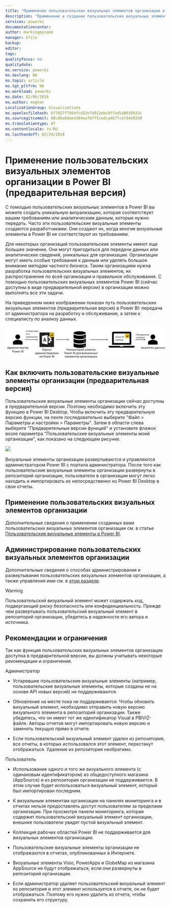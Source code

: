 ```yaml
---
title: "Применение пользовательских визуальных элементов организации в Power BI"
description: "Применение и создание пользовательских визуальных элементов организации в Power BI, а также управление ими."
services: powerbi
documentationcenter: 
author: markingmyname
manager: kfile
backup: 
editor: 
tags: 
qualityfocus: no
qualitydate: 
ms.service: powerbi
ms.devlang: NA
ms.topic: article
ms.tgt_pltfrm: NA
ms.workload: powerbi
ms.date: 02/06/2018
ms.author: maghan
LocalizationGroup: Visualizations
ms.openlocfilehash: 6f7827f7804fcd52e7d922ebc8ffad5a8036b33c
ms.sourcegitcommit: 88c8ba8dee4384ea7bff5cedcad67fce784d92b0
ms.translationtype: HT
ms.contentlocale: ru-RU
ms.lasthandoff: 02/24/2018
---
```

# <a name="using-organization-custom-visuals-in-power-bi-preview"></a>Применение пользовательских визуальных элементов организации в Power BI (предварительная версия)

С помощью пользовательских визуальных элементов в Power BI вы можете создать уникальную визуализацию, которая соответствует вашим требованиям или аналитическим данным, которые нужно передать. Часто эти пользовательские визуальные элементы создаются разработчиками. Они создают их, когда многие визуальные элементы в Power BI не соответствуют их требованиям. 

Для некоторых организаций пользовательские элементы имеют еще большее значение. Они могут пригодиться для передачи данных или аналитических сведений, уникальных для организации. Организации могут иметь особые требования к данным или уделять большое внимание методам частного бизнеса. Таким организациям нужна разработка пользовательских визуальных элементов, их распространение по всей организации и правильное обслуживание. С помощью пользовательских визуальных элементов Power BI (сейчас доступны в виде предварительной версии) в организации можно выполнять все эти задачи. 

На приведенном ниже изображении показан путь пользовательских визуальных элементов (предварительная версия) в Power BI: передача от администратора на разработку и обслуживание, а затем к специалисту по анализу данных.

![](media/power-bi-custom-visuals-organizational/custom-visual-org-01.jpg)

## <a name="how-to-enable-organizational-custom-visuals-preview"></a>Как включить пользовательские визуальные элементы организации (предварительная версия)

Пользовательские визуальные элементы организации сейчас доступны в предварительной версии. Поэтому необходимо включить эту функцию в Power BI Desktop. Чтобы включить эту предварительную версию функции, на ленте последовательно выберите "Файл > Параметры и настройки > Параметры". Затем в области слева выберите "Предварительные версии функций" и установите флажок возле параметра "Пользовательские визуальные элементы моей организации", как показано на следующем рисунке.

![](media/power-bi-custom-visuals-organizational/custom-visual-org-02.jpg)

Визуальные элементы организации развертываются и управляются администратором Power BI с портала администратора. После того как пользовательские визуальные элементы организации развернуты в репозиторий организации, пользователи в организации могут легко находить и импортировать их непосредственно из Power BI Desktop в свои отчеты.

## <a name="using-organizational-custom-visuals"></a>Применение пользовательских визуальных элементов организации

Дополнительные сведения о применении созданных вами пользовательских визуальных элементов организации см. в статье [Пользовательские визуальные элементы в Power BI](power-bi-custom-visuals.md).
 
## <a name="administering-organizational-custom-visuals"></a>Администрирование пользовательских визуальных элементов организации

Дополнительные сведения о способах администрирования и развертывания пользовательских визуальных элементов организации, а также управления ими см. в [этом разделе](https://go.microsoft.com/fwlink/?linkid=866790).

> [!WARNING]
> Пользовательский визуальный элемент может содержать код, подвергающий риску безопасность или конфиденциальность. Прежде чем развертывать пользовательский визуальный элемент в репозиторий организации, убедитесь в надежности его автора и источника. 
> 

## <a name="considerations-and-limitations"></a>Рекомендации и ограничения
 
Так как функция пользовательских визуальных элементов организации доступна в предварительной версии, вы должны учитывать некоторые рекомендации и ограничения.
 
Администратор

* Устаревшие пользовательские визуальные элементы (например, пользовательские визуальные элементы, которые созданы не на основе API новых версий) не поддерживаются.

* Обновление на месте пока не поддерживается. Чтобы обновить визуальный элемент, необходимо отправить новую версию визуального элемента в репозиторий организации. Также убедитесь, что он имеет тот же идентификатор Visual в PBIVIZ-файле. Авторы отчетов могут импортировать новую версию и заменять текущую прямо в отчете.

* Если пользовательский визуальный элемент удален из репозитория, все отчеты, в которых использовался этот элемент, перестанут отображаться. Удаление из репозитория необратимо.
 
Пользователь

* Использование одного и того же визуального элемента (с одинаковым идентификатором) из общедоступного магазина (AppSource) и из репозитория организации не поддерживается. В этом случае будет использоваться визуальный элемент, который был импортирован последним.

* К визуальным элементам организации на панелях мониторинга и в отчетах нельзя предоставлять доступ пользователям за пределами организации. При просмотре панели мониторинга, которая содержит пользовательский визуальный элемент организации, внешние пользователи увидят пустой визуальный элемент. 

* Коллекция рабочих областей Power BI не поддерживается для визуальных элементов организации.

* Пользовательские визуальные элементы организации не отображаются в отчетах, опубликованных в Интернете.

* Визуальные элементы Visio, PowerApps и GlobeMap из магазина AppSource не будут отображаться, если они развернуты в репозиторий организации.

* Если администратор удаляет пользовательский визуальный элемент из репозитория и этот элемент используется в отчете, он не будет отображаться. Поэтому его нужно удалить из отчета, чтобы сохранить его структуру.
